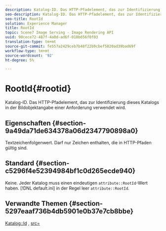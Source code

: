 ```yaml
---
description: Katalog-ID. Das HTTP-Pfadelement, das zur Identifizierung dieses Katalogs in der Bildobjektangabe einer Anforderung verwendet wird.
seo-description: Katalog-ID. Das HTTP-Pfadelement, das zur Identifizierung dieses Katalogs in der Bildobjektangabe einer Anforderung verwendet wird.
seo-title: RootId
solution: Experience Manager
title: RootId
topic: Scene7 Image Serving - Image Rendering API
uuid: 98cece72-487f-4a0d-ad6f-018b656f0f03
translation-type: tm+mt
source-git-commit: fe557a2429ceb7b48f22b9cbef5820ad39bad69f
workflow-type: tm+mt
source-wordcount: '92'
ht-degree: 5%

---
```



# RootId{#rootid}

Katalog-ID. Das HTTP-Pfadelement, das zur Identifizierung dieses Katalogs in der Bildobjektangabe einer Anforderung verwendet wird.

## Eigenschaften {#section-9a49da71de634378a06d2347790898a0}

Textzeichenfolgenwert. Darf nur Zeichen enthalten, die in HTTP-Pfaden gültig sind.

## Standard {#section-c5296f4e52394984bf1c0d265ecde940}

Keine. Jeder Katalog muss einen eindeutigen `attribute::RootId`-Wert haben. [!DNL default.ini] in der Regel leer  `attribute::RootId`.

## Verwandte Themen {#section-5297eaaf736b4db5901e0b37e7cb8bbe}

[Katalog::Id](/help/aem-is-ir-api/is-api/image-catalog/image-serving-api-ref/c-image-catalog-reference/c-image-svg-data-reference/c-image-data-reference/r-id-cat.md) ,  [src=](../../../../../is-api/http-ref/image-serving-api-ref/c-http-protocol-reference/c-command-reference/r-src.md#reference-f6506637778c4c69bf106a7924a91ab1)

